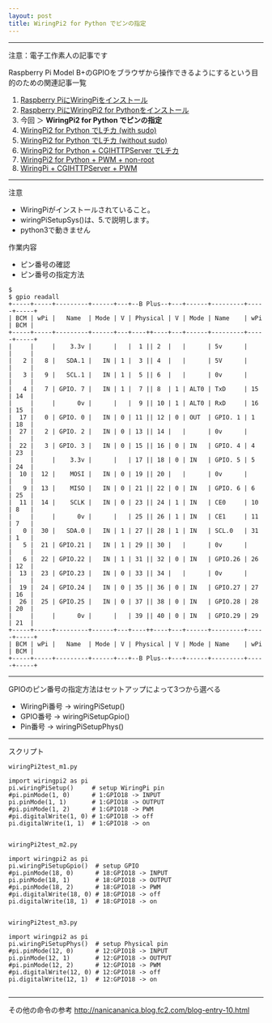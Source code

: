 ```yaml
---
layout: post
title: WiringPi2 for Python でピンの指定
---
```


------------------------------------
注意：電子工作素人の記事です

Raspberry Pi Model B+のGPIOをブラウザから操作できるようにするという目的のための関連記事一覧

1. [Raspberry PiにWiringPiをインストール](../000000/)
2. [Raspberry PiにWiringPi2 for Pythonをインストール](../000001/)
3. 今回 ＞ __WiringPi2 for Python でピンの指定__
4. [WiringPi2 for Python でLチカ (with sudo)](../000003/)
5. [WiringPi2 for Python でLチカ (without sudo)](../000004/)
6. [WiringPi2 for Python + CGIHTTPServer でLチカ](../000005/)
7. [WiringPi2 for Python + PWM + non-root](../000006/)
8. [WiringPi + CGIHTTPServer + PWM](../000007/)

------------------------------------
注意

+ WiringPiがインストールされていること。
+ wiringPiSetupSys()は、5.で説明します。
+ python3で動きません

作業内容

+ ピン番号の確認
+ ピン番号の指定方法

```
$
$ gpio readall
+-----+-----+---------+------+---+--B Plus--+---+------+---------+-----+-----+
| BCM | wPi |   Name  | Mode | V | Physical | V | Mode | Name    | wPi | BCM |
+-----+-----+---------+------+---+----++----+---+------+---------+-----+-----+
|     |     |    3.3v |      |   |  1 || 2  |   |      | 5v      |     |     |
|   2 |   8 |   SDA.1 |   IN | 1 |  3 || 4  |   |      | 5V      |     |     |
|   3 |   9 |   SCL.1 |   IN | 1 |  5 || 6  |   |      | 0v      |     |     |
|   4 |   7 | GPIO. 7 |   IN | 1 |  7 || 8  | 1 | ALT0 | TxD     | 15  | 14  |
|     |     |      0v |      |   |  9 || 10 | 1 | ALT0 | RxD     | 16  | 15  |
|  17 |   0 | GPIO. 0 |   IN | 0 | 11 || 12 | 0 | OUT  | GPIO. 1 | 1   | 18  |
|  27 |   2 | GPIO. 2 |   IN | 0 | 13 || 14 |   |      | 0v      |     |     |
|  22 |   3 | GPIO. 3 |   IN | 0 | 15 || 16 | 0 | IN   | GPIO. 4 | 4   | 23  |
|     |     |    3.3v |      |   | 17 || 18 | 0 | IN   | GPIO. 5 | 5   | 24  |
|  10 |  12 |    MOSI |   IN | 0 | 19 || 20 |   |      | 0v      |     |     |
|   9 |  13 |    MISO |   IN | 0 | 21 || 22 | 0 | IN   | GPIO. 6 | 6   | 25  |
|  11 |  14 |    SCLK |   IN | 0 | 23 || 24 | 1 | IN   | CE0     | 10  | 8   |
|     |     |      0v |      |   | 25 || 26 | 1 | IN   | CE1     | 11  | 7   |
|   0 |  30 |   SDA.0 |   IN | 1 | 27 || 28 | 1 | IN   | SCL.0   | 31  | 1   |
|   5 |  21 | GPIO.21 |   IN | 1 | 29 || 30 |   |      | 0v      |     |     |
|   6 |  22 | GPIO.22 |   IN | 1 | 31 || 32 | 0 | IN   | GPIO.26 | 26  | 12  |
|  13 |  23 | GPIO.23 |   IN | 0 | 33 || 34 |   |      | 0v      |     |     |
|  19 |  24 | GPIO.24 |   IN | 0 | 35 || 36 | 0 | IN   | GPIO.27 | 27  | 16  |
|  26 |  25 | GPIO.25 |   IN | 0 | 37 || 38 | 0 | IN   | GPIO.28 | 28  | 20  |
|     |     |      0v |      |   | 39 || 40 | 0 | IN   | GPIO.29 | 29  | 21  |
+-----+-----+---------+------+---+----++----+---+------+---------+-----+-----+
| BCM | wPi |   Name  | Mode | V | Physical | V | Mode | Name    | wPi | BCM |
+-----+-----+---------+------+---+--B Plus--+---+------+---------+-----+-----+

```

------------------------------------
GPIOのピン番号の指定方法はセットアップによって3つから選べる

+ WiringPi番号 -> wiringPiSetup()
+ GPIO番号 -> wiringPiSetupGpio()
+ Pin番号 -> wiringPiSetupPhys()

------------------------------------
スクリプト

```
wiringPi2test_m1.py

import wiringpi2 as pi
pi.wiringPiSetup()     # setup WiringPi pin
#pi.pinMode(1, 0)      # 1:GPIO18 -> INPUT
pi.pinMode(1, 1)       # 1:GPIO18 -> OUTPUT
#pi.pinMode(1, 2)      # 1:GPIO18 -> PWM
#pi.digitalWrite(1, 0) # 1:GPIO18 -> off
pi.digitalWrite(1, 1)  # 1:GPIO18 -> on


wiringPi2test_m2.py

import wiringpi2 as pi
pi.wiringPiSetupGpio()  # setup GPIO
#pi.pinMode(18, 0)      # 18:GPIO18 -> INPUT
pi.pinMode(18, 1)       # 18:GPIO18 -> OUTPUT
#pi.pinMode(18, 2)      # 18:GPIO18 -> PWM
#pi.digitalWrite(18, 0) # 18:GPIO18 -> off
pi.digitalWrite(18, 1)  # 18:GPIO18 -> on


wiringPi2test_m3.py

import wiringpi2 as pi
pi.wiringPiSetupPhys()  # setup Physical pin
#pi.pinMode(12, 0)      # 12:GPIO18 -> INPUT
pi.pinMode(12, 1)       # 12:GPIO18 -> OUTPUT
#pi.pinMode(12, 2)      # 12:GPIO18 -> PWM
#pi.digitalWrite(12, 0) # 12:GPIO18 -> off
pi.digitalWrite(12, 1)  # 12:GPIO18 -> on


```

------------------------------------
その他の命令の参考
http://nanicananica.blog.fc2.com/blog-entry-10.html
